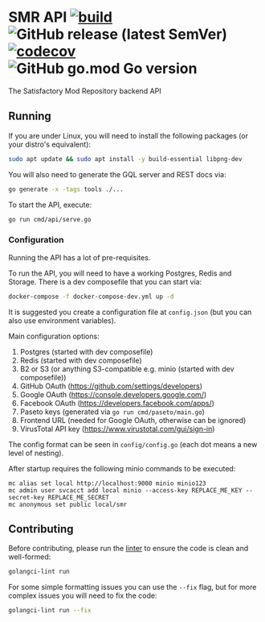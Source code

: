# SMR API [![build](https://github.com/satisfactorymodding/smr-api/actions/workflows/build.yml/badge.svg)](https://github.com/satisfactorymodding/smr-api/actions/workflows/build.yml) ![GitHub release (latest SemVer)](https://img.shields.io/github/v/release/satisfactorymodding/smr-api) [![codecov](https://codecov.io/gh/satisfactorymodding/smr-api/branch/master/graph/badge.svg?token=LFNKYWS0N2)](https://codecov.io/gh/satisfactorymodding/smr-api) ![GitHub go.mod Go version](https://img.shields.io/github/go-mod/go-version/satisfactorymodding/smr-api)

The Satisfactory Mod Repository backend API

## Running

If you are under Linux, you will need to install the following packages (or your distro's equivalent):

```bash
sudo apt update && sudo apt install -y build-essential libpng-dev
```

You will also need to generate the GQL server and REST docs via:

```bash
go generate -x -tags tools ./...
```

To start the API, execute:

```bash
go run cmd/api/serve.go
```

### Configuration

Running the API has a lot of pre-requisites.

To run the API, you will need to have a working Postgres, Redis and Storage. There is a dev composefile that you can
start via:

```bash
docker-compose -f docker-compose-dev.yml up -d
```

It is suggested you create a configuration file at `config.json` (but you can also use environment variables).

Main configuration options:

1. Postgres (started with dev composefile)
2. Redis (started with dev composefile)
3. B2 or S3 (or anything S3-compatible e.g. minio (started with dev composefile))
4. GitHub OAuth (https://github.com/settings/developers)
5. Google OAuth (https://console.developers.google.com/)
6. Facebook OAuth (https://developers.facebook.com/apps/)
7. Paseto keys (generated via `go run cmd/paseto/main.go`)
8. Frontend URL (needed for Google OAuth, otherwise can be ignored)
9. VirusTotal API key (https://www.virustotal.com/gui/sign-in)

The config format can be seen in `config/config.go` (each dot means a new level of nesting).

After startup requires the following minio commands to be executed:

```shell
mc alias set local http://localhost:9000 minio minio123
mc admin user svcacct add local minio --access-key REPLACE_ME_KEY --secret-key REPLACE_ME_SECRET
mc anonymous set public local/smr
```

## Contributing

Before contributing, please run the [linter](https://golangci-lint.run/) to ensure the code is clean and well-formed:

```bash
golangci-lint run
```

For some simple formatting issues you can use the `--fix` flag, but for more complex issues you will need to fix the code:

```bash
golangci-lint run --fix
```